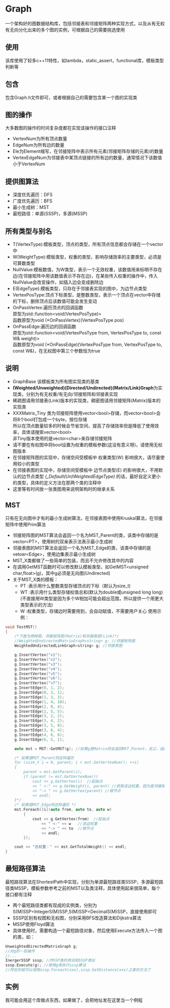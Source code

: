 # Graph
一个架构好的图数据结构库，包括邻接表和邻接矩阵两种实现方式，以及从有无权有无向分化出来的多个图的实例，可根据自己的需要挑选使用<br>
## 使用
该库使用了较多c++11特性，如lambda，static_assert，functional库，模板类型判断等
## 包含
包含Graph.h文件即可，或者根据自己的需要包含某一个图的实现类<br>
## 图的操作
大多数图的操作的时间复杂度都在实现该操作的接口注释<br>
- VertexNum为所有顶点数量<br>
- EdgeNum为所有边的数量<br>
- Ele为Element缩写，在邻接矩阵中表示所有元素(邻接矩阵存储的元素)的数量<br>
- VertexEdgeNum为邻接表中某顶点链接的所有边的数量，通常情况下该数值小于VertexNum<br>
## 提供图算法
* 深度优先遍历：DFS<br>
* 广度优先遍历：BFS<br>
* 最小生成树：MST<br>
* 最短路径：单源(SSSP)，多源(MSSP)<br>
## 所有类型与别名
* T(VertexType):模板类型，顶点的类型，所有顶点信息都会存储在一个vector中<br>
* W(WeightType):模板类型，权重的类型，影响存储效率的主要类型，必须是可算数类型<br>
* NullValue:模板数值，为W类型，表示一个无效权重，该数值用来标明不存在边(在邻接矩阵中用该数值表示不存在边)，在某些传入权重的操作中，传入NullValue会改变操作，如插入边会变成删除边
* E(EdgeType):模板类型，只存在于邻接表实现的图中，为边节点类型<br>
* VertexPosType:顶点下标类型，是整数类型，表示一个顶点在vector中存储的下标，删除顶点后该数值可能会发生变动<br>
* OnPassVertex:遍历顶点的回调函数<br>
  原型为std::function<void(VertexPosType)><br>
  函数原型为void (*OnPassVertex)(VertexPosType pos)<br>
* OnPassEdge:遍历边的回调函数<br>
  原型为std::function<void(VertexPosType from, VertexPosType to, const W& weight)><br>
  函数原型为void (*OnPassEdge)(VertexPosType from, VertexPosType to, const W&)，在无权图中第三个参数恒为true<br>
## 说明
- GraphBase 该模板类为所有图实现类的基类<br>
- **(Weighted/Unweighted)(Directed/Undirected)(Matrix/Link)Graph**为实现类，分别为有无权重/有无向/邻接矩阵和邻接表实现<br>
- 稀疏图请用邻接表(Link)版本的实现类，稠密图请用邻接矩阵(Matrix)版本的实现类<br>
- XXXMatrix_Tiny 类为邻接矩阵使用vector\<bool>存储，而vector\<bool>会将8个bool打包成一个byte，按位存储<br>
  所以在顶点数量较多的时候会节省空间，提高了存储效率但是降低了使用效率，具体请搜索vector\<bool> <br>
  非Tiny版本使用的是vector\<char>来存储邻接矩阵<br>
- 请不要在有权图中将bool设置为权重的模板参数(这没有意义呀)，请使用无权图版本<br>
- 在邻接矩阵图的实现中，存储空间受模板中 权重类型(W) 影响很大，请尽量使用较小的类型<br>
- 在邻接表图的实现中，存储空间受模板中 边节点类型(E) 的影响很大，不用默认的边节点类型 *(_Default(Un)WeightedEdgeType)* 的话，最好自定义更小的类型，具体的定义方法在那两个类的注释中<br>
- 这里等有时间放一张类图用来说明架构时的继承关系
## MST
只有在无向图中才有的最小生成树算法，在邻接表图中使用Kruskal算法，在邻接矩阵中使用Prim算法<br>
  - 邻接矩阵图的MST算法会返回一个名为MST_Parent的类，该类中存储的是vector\<PT>，使用树的双亲表示法表示最小生成树<br>
  - 邻接表图的MST算法会返回一个名为MST_Edge的类，该类中存储的是vetoer\<Edge>，使用边集表示最小生成树<br>
  - MST_X类都做了一些简单的包装，而且不允许修改其中的内容
  - 在调用GetMST函数时可以修改默认模板类型，如GetMST<unsigned char,float>(g)，其中g必须是无向图(Undirected)
  - 关于MST_X类的模板：
    - PT :表示用什么整数类型存储顶点的下标（默认为size_t)
    - WT :表示用什么类型存储权值总和(默认为double或unsigned long long)
      (不直接用W类型是因为多个W相加可能会超出范围，所以提供一个用更大类型表示的方法)
    - W :权重类型，存储边时需要用到，会自动赋值，不需要用户关心
使用示例：
```c++
void TestMST()
{
	/*下面为两种图，邻接矩阵图(Matrix)和邻接表图(Link)*/
	//WeightedUndirectedMatrixGraph<string> g; //邻接矩阵图
	WeightedUndirectedLinkGraph<string> g; //邻接表图

	g.InsertVertex("v1");
	g.InsertVertex("v2");
	g.InsertVertex("v3");
	g.InsertVertex("v4");
	g.InsertVertex("v5");
	g.InsertVertex("v6");
	g.InsertVertex("v7");
	g.InsertEdge(0, 1, 2);
	g.InsertEdge(0, 3, 1);
	g.InsertEdge(1, 3, 3);
	g.InsertEdge(1, 4, 10);
	g.InsertEdge(2, 0, 4);
	g.InsertEdge(2, 5, 5);
	g.InsertEdge(3, 2, 2);
	g.InsertEdge(3, 4, 2);
	g.InsertEdge(3, 5, 8);
	g.InsertEdge(3, 6, 4);
	g.InsertEdge(4, 6, 6);
	g.InsertEdge(6, 5, 1);

	auto mst = MST::GetMST(g); //如果g是Matrix则会返回MST_Parent，反之，返回MST_Edge

	/* 如果是MST_Parent则这样遍历
	for (size_t i = 0, parent; i < mst.GetVertexNum(); ++i)
	{
		parent = mst.GetParent(i);
		if (parent != mst.GetVertexNum())
			cout << g.GetVertex(i)  //起始点
			<< " <-" << g.GetWeight(i, parent) //获取该边权重，因为是邻接矩阵所以直接用g获取很快
			<< "-> " << g.GetVertex(parent) //根节点
			<< endl;
	}*/
	/* 如果是MST_Edge则这样遍历 */
	mst.Foreach([&](auto from, auto to, auto w)
		{
			cout << g.GetVertex(from)  //起始点
				<< " <-" << w	//该边权重
				<< "-> " << to	//根节点
				<< endl;
		});

	cout << "总权重：" << mst.GetTotalWeight() << endl;
}
```
## 最短路径算法
最短路径算法在ShortestPath中实现，分别为单源最短路径类SSSP，多源最短路径类MSSP，模板参数参考之前的MST以及类注释，具体使用起来很简单，每个接口都有注释
  - 两个最短路径类都有现成的实例类，分别为S(M)SSP<unsigned long long>=IntegerS(M)SSP,S(M)SSP<double>=DecimalS(M)SSP，直接使用即可
  - SSSP区别有权图和无权图，分别采用BFS改造算法和Dijkstra算法
  - MSSP使用Floyd算法
  - 具体使用时，需要构造一个最短路径对象，然后使用Execute方法传入一个图的类，如：
  ```c++
  UnweightedDirectedMatrixGraph g;
  //对g的一些操作
  //...
  InergerSSSP sssp; //MSSP类的用法和SSSP类似
  sssp.Execute(g); //使用g来执行sssp算法
  //然后你就可以调用sssp.Foreach(xxx),sssp.GetDistance(xxx)之类的方法了
  ```
## 实例
  我可能会用这个库做点东西，如果做了，会把地址发在这里当一个例程
